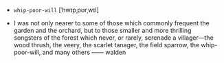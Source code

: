 - `whip-poor-will` [ˈhwɪpˌpʊrˌwɪl]



-  I was not only nearer to some of those which commonly frequent the garden and the orchard, but to those smaller and more thrilling songsters of the forest which never, or rarely, serenade a villager﻿—the wood thrush, the veery, the scarlet tanager, the field sparrow, the whip-poor-will, and many others —— walden